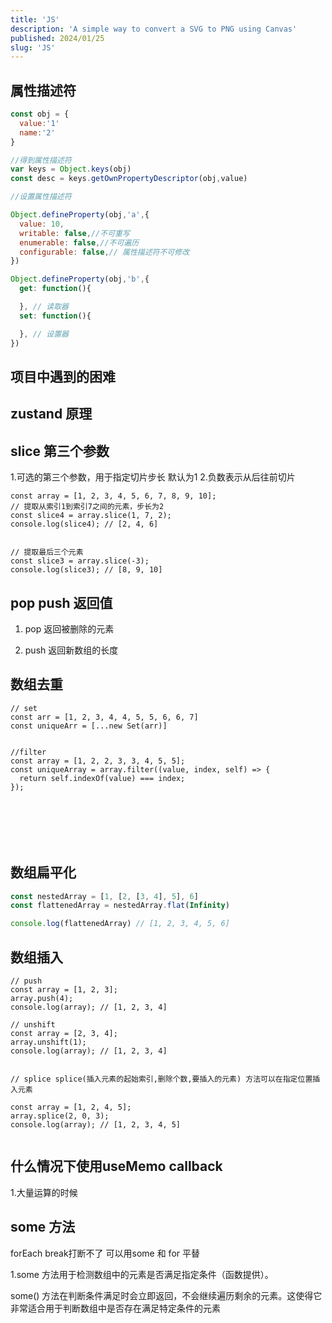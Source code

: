 ```yaml
---
title: 'JS'
description: 'A simple way to convert a SVG to PNG using Canvas'
published: 2024/01/25
slug: 'JS'
---
```


## 属性描述符

```js bash
const obj = {
  value:'1'
  name:'2'
}

//得到属性描述符
var keys = Object.keys(obj)
const desc = keys.getOwnPropertyDescriptor(obj,value)

//设置属性描述符

Object.defineProperty(obj,'a',{
  value: 10,
  writable: false,//不可重写
  enumerable: false,//不可遍历
  configurable: false,// 属性描述符不可修改
})

Object.defineProperty(obj,'b',{
  get: function(){

  }, // 读取器
  set: function(){

  }, // 设置器
})

```

## 项目中遇到的困难

## zustand 原理

## slice 第三个参数

1.可选的第三个参数，用于指定切片步长 默认为1 2.负数表示从后往前切片

```JS
const array = [1, 2, 3, 4, 5, 6, 7, 8, 9, 10];
// 提取从索引1到索引7之间的元素，步长为2
const slice4 = array.slice(1, 7, 2);
console.log(slice4); // [2, 4, 6]


// 提取最后三个元素
const slice3 = array.slice(-3);
console.log(slice3); // [8, 9, 10]

```

## pop push 返回值

1. pop 返回被删除的元素

2. push 返回新数组的长度

## 数组去重

```JS
// set
const arr = [1, 2, 3, 4, 4, 5, 5, 6, 6, 7]
const uniqueArr = [...new Set(arr)]


//filter
const array = [1, 2, 2, 3, 3, 4, 5, 5];
const uniqueArray = array.filter((value, index, self) => {
  return self.indexOf(value) === index;
});







```

## 数组扁平化

```js bash
const nestedArray = [1, [2, [3, 4], 5], 6]
const flattenedArray = nestedArray.flat(Infinity)

console.log(flattenedArray) // [1, 2, 3, 4, 5, 6]
```

## 数组插入

```JS
// push
const array = [1, 2, 3];
array.push(4);
console.log(array); // [1, 2, 3, 4]

// unshift
const array = [2, 3, 4];
array.unshift(1);
console.log(array); // [1, 2, 3, 4]


// splice splice(插入元素的起始索引,删除个数,要插入的元素) 方法可以在指定位置插入元素

const array = [1, 2, 4, 5];
array.splice(2, 0, 3);
console.log(array); // [1, 2, 3, 4, 5]


```

## 什么情况下使用useMemo callback

1.大量运算的时候

## some 方法

forEach break打断不了 可以用some 和 for 平替

1.some 方法用于检测数组中的元素是否满足指定条件（函数提供）。

some() 方法在判断条件满足时会立即返回，不会继续遍历剩余的元素。这使得它非常适合用于判断数组中是否存在满足特定条件的元素
